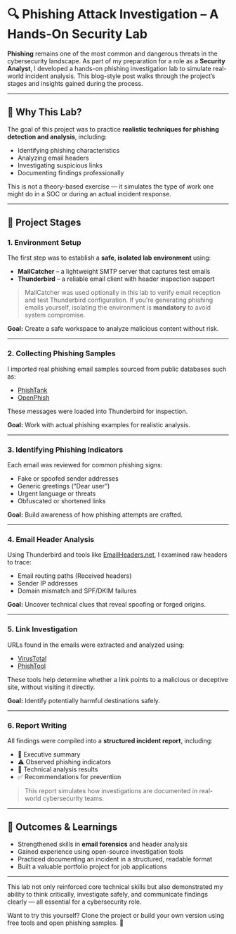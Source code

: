 # 🔍 Phishing Attack Investigation – A Hands-On Security Lab

**Phishing** remains one of the most common and dangerous threats in the cybersecurity landscape. As part of my preparation for a role as a **Security Analyst**, I developed a hands-on phishing investigation lab to simulate real-world incident analysis. This blog-style post walks through the project’s stages and insights gained during the process.

---

## 🧪 Why This Lab?

The goal of this project was to practice **realistic techniques for phishing detection and analysis**, including:

- Identifying phishing characteristics
- Analyzing email headers
- Investigating suspicious links
- Documenting findings professionally

This is not a theory-based exercise — it simulates the type of work one might do in a SOC or during an actual incident response.

---

## 📌 Project Stages

### 1. Environment Setup

The first step was to establish a **safe, isolated lab environment** using:

- **MailCatcher** – a lightweight SMTP server that captures test emails
- **Thunderbird** – a reliable email client with header inspection support

> MailCatcher was used optionally in this lab to verify email reception and test Thunderbird configuration. If you're generating phishing emails yourself, isolating the environment is **mandatory** to avoid system compromise.

**Goal:** Create a safe workspace to analyze malicious content without risk.

---

### 2. Collecting Phishing Samples

I imported real phishing email samples sourced from public databases such as:

- [PhishTank](https://www.phishtank.com/)
- [OpenPhish](https://openphish.com/)

These messages were loaded into Thunderbird for inspection.

**Goal:** Work with actual phishing examples for realistic analysis.

---

### 3. Identifying Phishing Indicators

Each email was reviewed for common phishing signs:

- Fake or spoofed sender addresses  
- Generic greetings (“Dear user”)  
- Urgent language or threats  
- Obfuscated or shortened links

**Goal:** Build awareness of how phishing attempts are crafted.

---

### 4. Email Header Analysis

Using Thunderbird and tools like [EmailHeaders.net](https://emailheaders.net/), I examined raw headers to trace:

- Email routing paths (Received headers)  
- Sender IP addresses  
- Domain mismatch and SPF/DKIM failures

**Goal:** Uncover technical clues that reveal spoofing or forged origins.

---

### 5. Link Investigation

URLs found in the emails were extracted and analyzed using:

- [VirusTotal](https://www.virustotal.com/)  
- [PhishTool](https://phishtool.com/)

These tools help determine whether a link points to a malicious or deceptive site, without visiting it directly.

**Goal:** Identify potentially harmful destinations safely.

---

### 6. Report Writing

All findings were compiled into a **structured incident report**, including:

- 📝 Executive summary  
- ⚠️ Observed phishing indicators  
- 🧠 Technical analysis results  
- ✅ Recommendations for prevention

> This report simulates how investigations are documented in real-world cybersecurity teams.

---

## 🚀 Outcomes & Learnings

- Strengthened skills in **email forensics** and header analysis  
- Gained experience using open-source investigation tools  
- Practiced documenting an incident in a structured, readable format  
- Built a valuable portfolio project for job applications

---

This lab not only reinforced core technical skills but also demonstrated my ability to think critically, investigate safely, and communicate findings clearly — all essential for a cybersecurity role.

Want to try this yourself? Clone the project or build your own version using free tools and open phishing samples. 🚀

